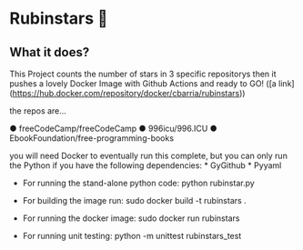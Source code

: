 Rubinstars 🌠
==========

What it does?
-------------
This Project counts the number of stars in 3 specific repositorys then it pushes 
a lovely Docker Image with Github Actions and ready to GO! ([a link] (https://hub.docker.com/repository/docker/cbarria/rubinstars))

the repos are...

  ● freeCodeCamp/freeCodeCamp
  ● 996icu/996.ICU
  ● EbookFoundation/free-programming-books
  
you will need Docker to eventually run this complete, 
but you can only run the Python if you have the following dependencies:
    * GyGithub
    * Pyyaml
    

* For running the stand-alone python code:
  python rubinstar.py

* For building the image run:
  sudo docker build -t rubinstars .

* For running the docker image:
  sudo docker run rubinstars

* For running unit testing:
  python -m unittest rubinstars_test 
